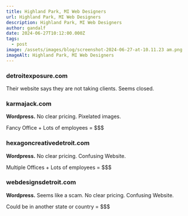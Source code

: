 ```yaml
---
title: Highland Park, MI Web Designers
url: Highland Park, MI Web Designers
description: Highland Park, MI Web Designers
author: gandalf
date: 2024-06-27T10:12:00.000Z
tags:
  - post
image: /assets/images/blog/screenshot-2024-06-27-at-10.11.23 am.png
imageAlt: Highland Park, MI Web Designers
---
```

### detroitexposure.com

Their website says they are not taking clients. Seems closed.



### karmajack.com

**Wordpress.** No clear pricing. Pixelated images.

Fancy Office + Lots of employees = $$$



### hexagoncreativedetroit.com

**Wordpress.** No clear pricing. Confusing Website.

Multiple Offices + Lots of employees = $$$



### webdesignsdetroit.com

**Wordpress.** Seems like a scam. No clear pricing. Confusing Website.

Could be in another state or country = $$$
